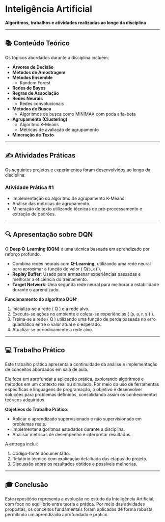 # Inteligência Artificial  
**Algoritmos, trabalhos e atividades realizadas ao longo da disciplina**  

---

## 📚 Conteúdo Teórico  
Os tópicos abordados durante a disciplina incluem:  

- **Árvores de Decisão**  
- **Métodos de Amostragem**  
- **Métodos Ensemble**  
  - Random Forest  
- **Redes de Bayes**  
- **Regras de Associação**  
- **Redes Neurais**  
  - Redes convolucionais  
- **Métodos de Busca**  
  - Algoritmos de busca como MINIMAX com poda alfa-beta  
- **Agrupamento (Clustering)**  
  - Algoritmo K-Means  
  - Métricas de avaliação de agrupamento  
- **Mineração de Texto**  

---

## ✍️ Atividades Práticas  
Os seguintes projetos e experimentos foram desenvolvidos ao longo da disciplina:  

### **Atividade Prática #1**  
- Implementação do algoritmo de agrupamento K-Means.  
- Análise das métricas de agrupamento.  
- Mineração de texto utilizando técnicas de pré-processamento e extração de padrões.  

---

## 🔍 Apresentação sobre DQN  
O **Deep Q-Learning (DQN)** é uma técnica baseada em aprendizado por reforço profundo.  

- Combina redes neurais com **Q-Learning**, utilizando uma rede neural para aproximar a função de valor \( Q(s, a) \).  
- **Replay Buffer**: Usado para armazenar experiências passadas e melhorar a eficiência do treinamento.  
- **Target Network**: Uma segunda rede neural para melhorar a estabilidade durante o aprendizado.  

**Funcionamento do algoritmo DQN:**  
1. Inicializa-se a rede \( Q \) e a rede alvo.  
2. Executa-se ações no ambiente e coleta-se experiências \( (s, a, r, s') \).  
3. Treina-se a rede \( Q \) utilizando uma função de perda baseada no erro quadrático entre o valor atual e o esperado.  
4. Atualiza-se periodicamente a rede alvo.  

---

## 💻 Trabalho Prático   
Este trabalho prático apresenta a continuidade da análise e implementação de conceitos abordados em sala de aula.  

Ele foca em aprofundar a aplicação prática, explorando algoritmos e métodos em um contexto real ou simulado. Por meio do uso de ferramentas específicas e linguagens de programação, o objetivo é desenvolver soluções para problemas definidos, consolidando assim os conhecimentos teóricos adquiridos.  

**Objetivos do Trabalho Prático**:  
- Aplicar o aprendizado supervisionado e não supervisionado em problemas reais.  
- Implementar algoritmos estudados durante a disciplina.  
- Analisar métricas de desempenho e interpretar resultados.  

A entrega inclui:  
1. Código-fonte documentado.  
2. Relatório técnico com explicação detalhada das etapas do projeto.  
3. Discussão sobre os resultados obtidos e possíveis melhorias.  

---

## 🎓 Conclusão  
Este repositório representa a evolução no estudo da Inteligência Artificial, com foco no equilíbrio entre teoria e prática. Por meio das atividades propostas, os conceitos fundamentais foram aplicados de forma robusta, permitindo um aprendizado aprofundado e prático.
